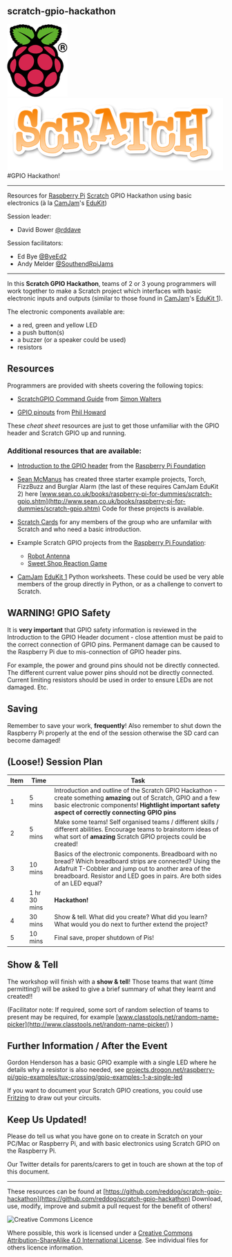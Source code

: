 ## scratch-gpio-hackathon

![Raspberry Pi](Images/Raspberry_Pi_Logo.png)![Scratch](Images/The_Scratch_Logo.png)
#GPIO Hackathon!

----------


Resources for [Raspberry Pi](http://www.raspberrypi.org/) [Scratch](http://scratch.mit.edu/) GPIO Hackathon using basic electronics (à la [CamJam](http://camjam.me/)'s [EduKit](http://camjam.me/edukit))

Session leader:

- David Bower [@rddave](https://twitter.com/rddave)

Session facilitators:

- Ed Bye [@ByeEd2](https://twitter.com/ByeEd2)
- Andy Melder [@SouthendRpiJams](https://twitter.com/SouthendRPiJams)


----------

In this **Scratch GPIO Hackathon**, teams of 2 or 3 young programmers will work together to make a Scratch project which interfaces with basic electronic inputs and outputs (similar to those found in [CamJam](http://camjam.me/)'s [EduKit 1](http://camjam.me/edukit)).

The electronic components available are:

- a red, green and yellow LED
- a push button(s)
- a buzzer (or a speaker could be used)
- resistors
   

## Resources

Programmers are provided with sheets covering the following topics:

- [ScratchGPIO Command Guide](http://simplesi.net/scratchgpio/visual-command-guide/) from [Simon Walters](https://twitter.com/cymplecy)

- [GPIO pinouts](http://pi.gadgetoid.com/pinout) from [Phil Howard](https://twitter.com/gadgetoid)

These *cheat sheet* resources are just to get those unfamiliar with the GPIO header and Scratch GPIO up and running.


### Additional resources that are available:

- [Introduction to the GPIO header](http://www.raspberrypi.org/documentation/usage/gpio/) from the [Raspberry Pi Foundation](https://twitter.com/raspberry_pi)

- [Sean McManus](https://twitter.com/musicandwords) has created three starter example projects, Torch, FizzBuzz and Burglar Alarm (the last of these requires CamJam EduKit 2) here [www.sean.co.uk/books/raspberry-pi-for-dummies/scratch-gpio.shtm](http://www.sean.co.uk/books/raspberry-pi-for-dummies/scratch-gpio.shtm)  Code for these projects is available.

- [Scratch Cards](Scratch-1.4/ScratchCardsAll-v1.4-PDF) for any members of the group who are unfamilar with Scratch and who need a basic introduction.

- Example Scratch GPIO projects from the [Raspberry Pi Foundation](http://www.raspberrypi.org/):

  - [Robot Antenna](http://www.raspberrypi.org/learning/robot-antenna/worksheet/)
  - [Sweet Shop Reaction Game](http://www.raspberrypi.org/learning/reaction-game/)

- [CamJam](http://camjam.me/) [EduKit 1](http://camjam.me/?page_id=236#download) Python worksheets.  These could be used be very able members of the group directly in Python, or as a challenge to convert to Scratch.


## WARNING!  GPIO Safety

It is **very important** that GPIO safety information is reviewed in the Introduction to the GPIO Header document - close attention must be paid to the correct connection of GPIO pins.  Permanent damage can be caused to the Raspberry Pi due to mis-connection of GPIO header pins.

For example, the power and ground pins should not be directly connected.  The different current value power pins should not be directly connected.  Current limiting resistors should be used in order to ensure LEDs are not damaged.  Etc.


## Saving

Remember to save your work, **frequently**!  Also remember to shut down the Raspberry Pi properly at the end of the session otherwise the SD card can become damaged!


## (Loose!) Session Plan

Item | Time | Task
--- | --- | ---
1 | 5 mins | Introduction and outline of the Scratch GPIO Hackathon - create something **amazing** out of Scratch, GPIO and a few basic electronic components!  **Hightlight important safety aspect of correctly connecting GPIO pins**
2 | 5 mins | Make some teams!  Self organised teams / different skills / different abilities.  Encourage teams to brainstorm ideas of what sort of **amazing** Scratch GPIO projects could be created!
3 | 10 mins | Basics of the electronic components.  Breadboard with no bread?  Which breadboard strips are connected?  Using the Adafruit T-Cobbler and jump out to another area of the breadboard.  Resistor and LED goes in pairs.  Are both sides of an LED equal?
4 | 1 hr 30 mins | **Hackathon!** 
4 | 30 mins | Show & tell.  What did you create?  What did you learn?  What would you do next to further extend the project? 
5 | 10 mins | Final save, proper shutdown of Pis!  


## Show & Tell

The workshop will finish with a **show & tell**!  Those teams that want (time permitting!) will be asked to give a brief summary of what they learnt and created!!

(Facilitator note:
If required, some sort of random selection of teams to present may be required, for example [www.classtools.net/random-name-picker](http://www.classtools.net/random-name-picker/) )


## Further Information / After the Event

Gordon Henderson has a basic GPIO example with a single LED where he details why a resistor is also needed, see [projects.drogon.net/raspberry-pi/gpio-examples/tux-crossing/gpio-examples-1-a-single-led](https://projects.drogon.net/raspberry-pi/gpio-examples/tux-crossing/gpio-examples-1-a-single-led)

If you want to document your Scratch GPIO creations, you could use [Fritzing](http://fritzing.org/home/) to draw out your circuits.


## Keep Us Updated!

Please do tell us what you have gone on to create in Scratch on your PC/Mac or Raspberry Pi, and with basic electronics using Scratch GPIO on the Raspberry Pi.

Our Twitter details for parents/carers to get in touch are shown at the top of this document.

----------


These resources can be found at [https://github.com/reddog/scratch-gpio-hackathon](https://github.com/reddog/scratch-gpio-hackathon)  Download, use, modify, improve and submit a pull request for the benefit of others!

![Creative Commons Licence](https://i.creativecommons.org/l/by-sa/4.0/88x31.png "Creative Commons Attribution-ShareAlike 4.0 International License")

Where possible, this work is licensed under a [Creative Commons Attribution-ShareAlike 4.0 International License](http://creativecommons.org/licenses/by-sa/4.0/).  See individual files for others licence information.
